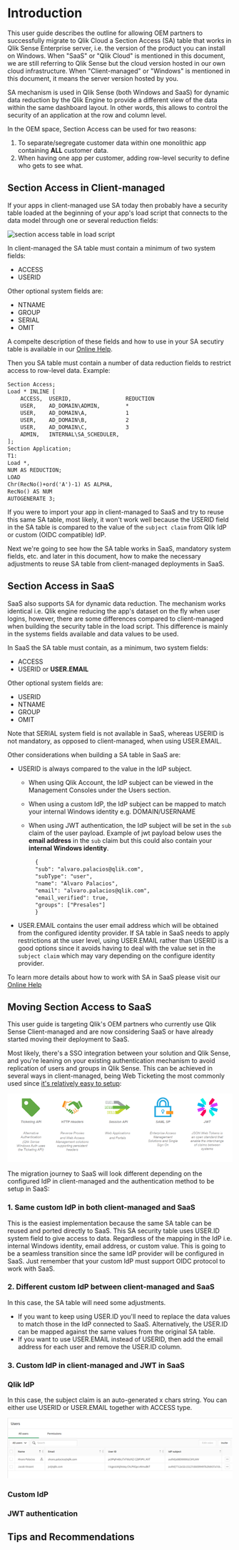 # Introduction
This user guide describes the outline for allowing OEM partners to successfully migrate to Qlik Cloud a Section Access (SA) table that works in Qlik Sense Enterprise server, i.e. the version of the product you can install on Windows. When "SaaS" or "Qlik Cloud" is mentioned in this document, we are still referring to Qlik Sense but the cloud version hosted in our own cloud infrastructure. When "Client-managed" or "Windows" is mentioned in this document, it means the server version hosted by you.

SA mechanism is used in Qlik Sense (both Windows and SaaS) for dynamic data reduction by the Qlik Engine to provide a different view of the data within the same dashboard layout. In other words, this allows to control the security of an application at the row and column level.

In the OEM space, Section Access can be used for two reasons:

1. To separate/segregate customer data within one monolithic app containing __ALL__ customer data.
2. When having one app per customer, adding row-level security to define who gets to see what.


## Section Access in Client-managed
If your apps in client-managed use SA today then probably have a security table loaded at the beginning of your app's load script that connects to the data model through one or several reduction fields:

![section access table in load script](https://i.ytimg.com/vi/b-UNTSymHj4/maxresdefault.jpg)

In client-managed the SA table must contain a minimum of two system fields:
- ACCESS
- USERID

Other optional system fields are:
- NTNAME
- GROUP
- SERIAL
- OMIT

A compelte description of these fields and how to use in your SA secutiry table is available in our [Online Help](https://help.qlik.com/en-US/sense/February2022/Subsystems/Hub/Content/Sense_Hub/Scripting/Security/manage-security-with-section-access.htm#anchor-1).

Then you SA table must contain a number of data reduction fields to restrict access to row-level data. Example:

    Section Access;  
    Load * INLINE [  
        ACCESS,  USERID,                 REDUCTION
        USER,    AD_DOMAIN\ADMIN,        *
        USER,    AD_DOMAIN\A,            1
        USER,    AD_DOMAIN\B,            2
        USER,    AD_DOMAIN\C,            3
        ADMIN,   INTERNAL\SA_SCHEDULER,        
    ];  
    Section Application;  
    T1:  
    Load *,  
    NUM AS REDUCTION;  
    LOAD  
    Chr(RecNo()+ord('A')-1) AS ALPHA,   
    RecNo() AS NUM  
    AUTOGENERATE 3;

If you were to import your app in client-managed to SaaS and try to reuse this same SA table, most likely, it won't work well because the USERID field in the SA table is compared to the value of the `subject claim` from Qlik IdP or custom (OIDC compatible) IdP.

Next we're going to see how the SA table works in SaaS, mandatory system fields, etc. and later in this document, how to make the necessary adjustments to reuse SA table from client-managed deployments in SaaS.

## Section Access in SaaS
SaaS also supports SA for dynamic data reduction. The mechanism works identical i.e. Qlik engine reducing the app's dataset on the fly when user logins, however, there are some differences compared to client-managed when building the security table in the load script. This difference is mainly in the systems fields available and data values to be used.

In SaaS the SA table must contain, as a minimum, two system fields:
- ACCESS
- USERID or __USER.EMAIL__

Other optional system fields are:
- USERID
- NTNAME
- GROUP
- OMIT

Note that SERIAL system field is not available in SaaS, whereas USERID is not mandatory, as opposed to client-managed, when using USER.EMAIL.

Other considerations when building a SA table in SaaS are:

- USERID is always compared to the value in the IdP subject.
    - When using Qlik Account, the IdP subject can be viewed in the Management Consoles under the Users section.
    - When using a custom IdP, the IdP subject can be mapped to match your internal Windows identity e.g. DOMAIN/USERNAME
    - When using JWT authentication, the IdP subject will be set in the `sub` claim of the user payload. Example of jwt payload below uses the **email address** in the `sub` claim but this could also contain your **internal Windows identity**.  

            {  
            "sub": "alvaro.palacios@qlik.com",   
            "subType": "user",    
            "name": "Alvaro Palacios",   
            "email": "alvaro.palacios@qlik.com",    
            "email_verified": true,    
            "groups": ["Presales"]  
            }

- USER.EMAIL contains the user email address which will be obtained from the configured identity provider. If SA table in SaaS needs to apply restrictions at the user level, using USER.EMAIL rather than USERID is a good options since it avoids having to deal with the value set in the `subject claim` which may vary depending on the configure identity provider.

To learn more details about how to work with SA in SaaS please visit our [Online Help](https://help.qlik.com/en-US/cloud-services/Subsystems/Hub/Content/Sense_Hub/Scripting/Security/manage-security-with-section-access.htm) 

## Moving Section Access to SaaS

This user guide is targeting Qlik's OEM partners who currently use Qlik Sense Client-managed and are now considering SaaS or have already started moving their deployment to SaaS.

Most likely, there's a SSO integration between your solution and Qlik Sense, and you're leaning on your existing authentication mechanism to avoid replication of users and groups in Qlik Sense. This can be achieved in several ways in client-managed, being Web Ticketing the most commonly used since [it's relatively easy to setup](https://community.qlik.com/t5/Knowledge/Qlik-Sense-for-Windows-All-you-need-to-know-to-start-using/ta-p/1758478):

![Authentication mechanisms in Qlik Sense Client-managed](./images/Authentication%20Methods.png)

The migration journey to SaaS will look different depending on the configured IdP in client-managed and the authentication method to be setup in SaaS:

### 1. Same custom IdP in both client-managed and SaaS 
This is the easiest implementation because the same SA table can be reused and ported directly to SaaS. This SA security table uses USER.ID system field to give access to data. Regardless of the mapping in the IdP i.e. internal Windows identity, email address, or custom value. This is going to be a seamless transition since the same IdP provider will be configured in SaaS. Just remember that your custom IdP must support OIDC protocol to work with SaaS.

### 2. Different custom IdP between client-managed and SaaS
In this case, the SA table will need some adjustments.
- If you want to keep using USER.ID you'll need to replace the data values to match those in the IdP connected to SaaS. Alternatively, the USER.ID can be mapped against the same values from the original SA table.
- If you want to use USER.EMAIL instead of USERID, then add the email address for each user and remove the USER.ID column.

### 3. Custom IdP in client-managed and JWT in SaaS





### Qlik IdP

In this case, the subject claim is an auto-generated x chars string. You can either use USERID or USER.EMAIL together with ACCESS type.

![user in SaaS tenant configured with Qlik IdP](./images/Users%20with%20Qlik%20IdP.png)


### Custom IdP

### JWT authentication

## Tips and Recommendations
